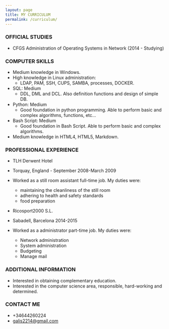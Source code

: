 ```yaml
---
layout: page
title: MY CURRICULUM
permalink: /curriculum/
---
```


### **OFFICIAL STUDIES**
  * CFGS Administration of Operating Systems in Network (2014 - Studying)


### **COMPUTER SKILLS**
  * Medium knowledge in Windows.
  * High knowledge in Linux administration:
     * LDAP, PAM, SSH, CUPS, SAMBA, processes, DOCKER. 
  * SQL: Medium
     * DDL, DML and DCL. Also definition functions and design of simple DB. 
  * Python: Medium
     * Good foundation in python programming. Able to perform basic and complex algorithms, functions, etc...
  * Bash Script: Medium
     * Good foundation in Bash Script. Able to perform basic and complex algorithms.
  * Medium knowledge in HTML4, HTML5, Markdown. 


### **PROFESSIONAL EXPERIENCE**
  * TLH Derwent Hotel
  * Torquay, England - September 2008-March 2009

  * Worked as a still room assistant full-time job. My duties were:
      * maintaining the cleanliness of the still room
      * adhering to health and safety standards
      * food preparation
 

  * Ricosport2000 S.L.
  * Sabadell, Barcelona 2014-2015

  * Worked as a administrator part-time job. My duties were:
      * Network administration
      * System administration
      * Budgeting
      * Manage mail


### **ADDITIONAL INFORMATION**

* Interested in obtaining complementary education.
* Interested in the computer science area, responsible, hard-working and determined.


### **CONTACT ME**

* +34644260224
* [galis2214@gmail.com](mailto:galis2214@gmail.com)
